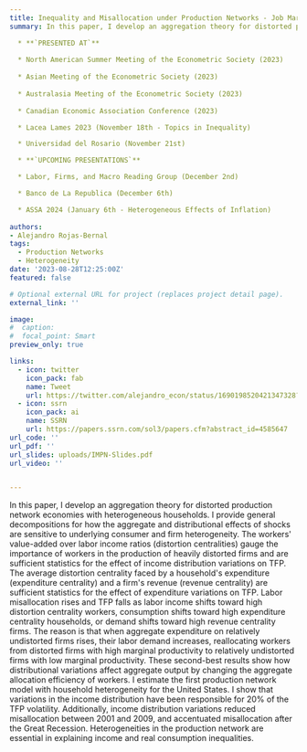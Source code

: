 ```yaml
---
title: Inequality and Misallocation under Production Networks - Job Market Paper
summary: In this paper, I develop an aggregation theory for distorted production network economies with heterogeneous households. I provide general decompositions for how the aggregate and distributional effects of shocks are sensitive to underlying consumer and firm heterogeneity. The workers' value-added over labor income ratios (distortion centralities) gauge the importance of workers in the production of heavily distorted firms and are sufficient statistics for the effect of income distribution variations on TFP. The average distortion centrality faced by a household's expenditure (expenditure centrality) and a firm's revenue (revenue centrality) are sufficient statistics for the effect of expenditure variations on TFP. Labor misallocation rises and TFP falls as labor income shifts toward high distortion centrality workers, consumption shifts toward high expenditure centrality households, or demand shifts toward high revenue centrality firms. The reason is that when aggregate expenditure on relatively undistorted firms rises, their labor demand increases, reallocating workers from distorted firms with high marginal productivity to relatively undistorted firms with low marginal productivity. These second-best results show how distributional variations affect aggregate output by changing the aggregate allocation efficiency of workers. I estimate the first production network model with household heterogeneity for the United States. I show that variations in the income distribution have been responsible for 20% of the TFP volatility. Additionally, income distribution variations reduced misallocation between 2001 and 2009, and accentuated misallocation after the Great Recession. Heterogeneities in the production network are essential in explaining income and real consumption inequalities. 

  * **`PRESENTED AT`**
    
  * North American Summer Meeting of the Econometric Society (2023)
    
  * Asian Meeting of the Econometric Society (2023)
    
  * Australasia Meeting of the Econometric Society (2023)
    
  * Canadian Economic Association Conference (2023)

  * Lacea Lames 2023 (November 18th - Topics in Inequality)

  * Universidad del Rosario (November 21st)

  * **`UPCOMING PRESENTATIONS`**

  * Labor, Firms, and Macro Reading Group (December 2nd)

  * Banco de La Republica (December 6th)

  * ASSA 2024 (January 6th - Heterogeneous Effects of Inflation)
      
authors:
- Alejandro Rojas-Bernal
tags:
  - Production Networks
  - Heterogeneity
date: '2023-08-28T12:25:00Z'
featured: false

# Optional external URL for project (replaces project detail page).
external_link: ''

image:
#  caption: 
#  focal_point: Smart
preview_only: true

links:
  - icon: twitter
    icon_pack: fab
    name: Tweet
    url: https://twitter.com/alejandro_econ/status/1690198520421347328?s=20
  - icon: ssrn
    icon_pack: ai
    name: SSRN
    url: https://papers.ssrn.com/sol3/papers.cfm?abstract_id=4585647
url_code: ''
url_pdf: ''
url_slides: uploads/IMPN-Slides.pdf
url_video: ''


---
```


In this paper, I develop an aggregation theory for distorted production network economies with heterogeneous households. I provide general decompositions for how the aggregate and distributional effects of shocks are sensitive to underlying consumer and firm heterogeneity. The workers' value-added over labor income ratios (distortion centralities) gauge the importance of workers in the production of heavily distorted firms and are sufficient statistics for the effect of income distribution variations on TFP. The average distortion centrality faced by a household's expenditure (expenditure centrality) and a firm's revenue (revenue centrality) are sufficient statistics for the effect of expenditure variations on TFP. Labor misallocation rises and TFP falls as labor income shifts toward high distortion centrality workers, consumption shifts toward high expenditure centrality households, or demand shifts toward high revenue centrality firms. The reason is that when aggregate expenditure on relatively undistorted firms rises, their labor demand increases, reallocating workers from distorted firms with high marginal productivity to relatively undistorted firms with low marginal productivity. These second-best results show how distributional variations affect aggregate output by changing the aggregate allocation efficiency of workers. I estimate the first production network model with household heterogeneity for the United States. I show that variations in the income distribution have been responsible for 20% of the TFP volatility. Additionally, income distribution variations reduced misallocation between 2001 and 2009, and accentuated misallocation after the Great Recession. Heterogeneities in the production network are essential in explaining income and real consumption inequalities. 
